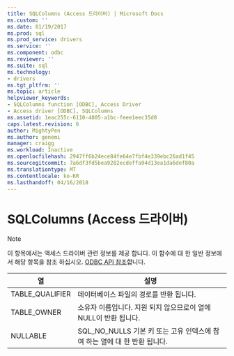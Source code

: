 ```yaml
---
title: SQLColumns (Access 드라이버) | Microsoft Docs
ms.custom: ''
ms.date: 01/19/2017
ms.prod: sql
ms.prod_service: drivers
ms.service: ''
ms.component: odbc
ms.reviewer: ''
ms.suite: sql
ms.technology:
- drivers
ms.tgt_pltfrm: ''
ms.topic: article
helpviewer_keywords:
- SQLColumns function [ODBC], Access Driver
- Access driver [ODBC], SQLColumns
ms.assetid: 1eac255c-6110-4805-a1bc-feee1eec35d0
caps.latest.revision: 6
author: MightyPen
ms.author: genemi
manager: craigg
ms.workload: Inactive
ms.openlocfilehash: 2947ff6b24ece84fe64e7fbf4e339ebc26ad1f45
ms.sourcegitcommit: 7a6df3fd5bea9282ecdeffa94d13ea1da6def80a
ms.translationtype: MT
ms.contentlocale: ko-KR
ms.lasthandoff: 04/16/2018
---
```

# <a name="sqlcolumns-access-driver"></a>SQLColumns (Access 드라이버)
> [!NOTE]  
>  이 항목에서는 액세스 드라이버 관련 정보를 제공 합니다. 이 함수에 대 한 일반 정보에서 해당 항목을 참조 하십시오. [ODBC API 참조](../../odbc/reference/syntax/odbc-api-reference.md)합니다.  
  
|열|설명|  
|------------|--------------|  
|TABLE_QUALIFIER|데이터베이스 파일의 경로를 반환 됩니다.|  
|TABLE_OWNER|소유자 이름입니다. 지원 되지 않으므로이 열에 NULL이 반환 됩니다.|  
|NULLABLE|SQL_NO_NULLS 기본 키 또는 고유 인덱스에 참여 하는 열에 대 한 반환 됩니다.|
